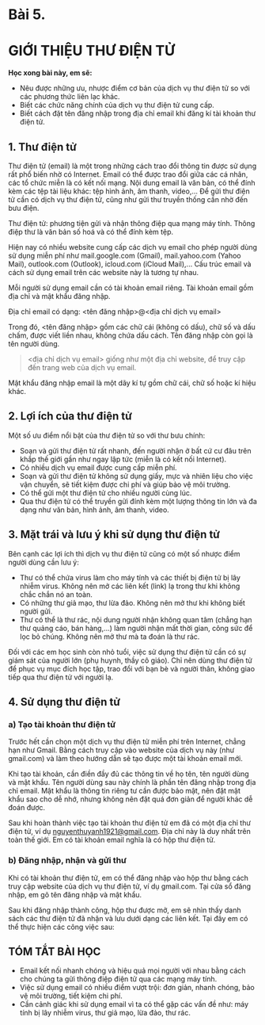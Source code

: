 # Bài 5.
# GIỚI THIỆU THƯ ĐIỆN TỬ

**Học xong bài này, em sẽ:**

- Nêu được những ưu, nhược điểm cơ bản của dịch vụ thư điện tử so với các phương thức liên lạc khác.
- Biết các chức năng chính của dịch vụ thư điện tử cung cấp.
- Biết cách đặt tên đăng nhập trong địa chỉ email khi đăng kí tài khoản thư điện tử.

## 1. Thư điện tử

Thư điện tử (email) là một trong những cách trao đổi thông tin được sử dụng rất phổ biến nhờ có Internet. Email có thể được trao đổi giữa các cá nhân, các tổ chức miễn là có kết nối mạng. Nội dung email là văn bản, có thể đính kèm các tệp tài liệu khác: tệp hình ảnh, âm thanh, video,... Để gửi thư điện tử cần có dịch vụ thư điện tử, cũng như gửi thư truyền thống cần nhờ đến bưu điện.

Thư điện tử: phương tiện gửi và nhận thông điệp qua mạng máy tính. Thông điệp thư là văn bản số hoá và có thể đính kèm tệp.

Hiện nay có nhiều website cung cấp các dịch vụ email cho phép người dùng sử dụng miễn phí như mail.google.com (Gmail), mail.yahoo.com (Yahoo Mail), outlook.com (Outlook), icloud.com (iCloud Mail),... Cấu trúc email và cách sử dụng email trên các website này là tương tự nhau.

Mỗi người sử dụng email cần có tài khoản email riêng. Tài khoản email gồm địa chỉ và mật khẩu đăng nhập.

Địa chỉ email có dạng:
<tên đăng nhập>@<địa chỉ dịch vụ email>

Trong đó, <tên đăng nhập> gồm các chữ cái (không có dấu), chữ số và dấu chấm, được viết liền nhau, không chứa dấu cách. Tên đăng nhập còn gọi là tên người dùng.

> <địa chỉ dịch vụ email> giống như một địa chỉ website, để truy cập đến trang web của dịch vụ email.

Mật khẩu đăng nhập email là một dãy kí tự gồm chữ cái, chữ số hoặc kí hiệu khác.

## 2. Lợi ích của thư điện tử

Một số ưu điểm nổi bật của thư điện tử so với thư bưu chính:
- Soạn và gửi thư điện tử rất nhanh, đến người nhận ở bất cứ cư đâu trên khắp thế giới gần như ngay lập tức (miễn là có kết nối Internet).
- Có nhiều dịch vụ email được cung cấp miễn phí.
- Soạn và gửi thư điện tử không sử dụng giấy, mực và nhiên liệu cho việc vận chuyển, sẽ tiết kiệm được chi phí và giúp bảo vệ môi trường.
- Có thể gửi một thư điện tử cho nhiều người cùng lúc.
- Qua thư điện tử có thể truyền gửi đính kèm một lượng thông tin lớn và đa dạng như văn bản, hình ảnh, âm thanh, video.

## 3. Mặt trái và lưu ý khi sử dụng thư điện tử

Bên cạnh các lợi ích thì dịch vụ thư điện tử cũng có một số nhược điểm người dùng cần lưu ý:
- Thư có thể chứa virus làm cho máy tính và các thiết bị điện tử bị lây nhiễm virus. Không nên mở các liên kết (link) lạ trong thư khi không chắc chắn nó an toàn.
- Có những thư giả mạo, thư lừa đảo. Không nên mở thư khi không biết người gửi.
- Thư có thể là thư rác, nội dung người nhận không quan tâm (chẳng hạn thư quảng cáo, bán hàng,...) làm người nhận mất thời gian, công sức để lọc bỏ chúng. Không nên mở thư mà ta đoán là thư rác.

Đối với các em học sinh còn nhỏ tuổi, việc sử dụng thư điện tử cần có sự giám sát của người lớn (phụ huynh, thầy cô giáo). Chỉ nên dùng thư điện tử để phục vụ mục đích học tập, trao đổi với bạn bè và người thân, không giao tiếp qua thư điện tử với người lạ.

## 4. Sử dụng thư điện tử
### a) Tạo tài khoản thư điện tử

Trước hết cần chọn một dịch vụ thư điện tử miễn phí trên Internet, chẳng hạn như Gmail. Bằng cách truy cập vào website của dịch vụ này (như gmail.com) và làm theo hướng dẫn sẽ tạo được một tài khoản email mới.

Khi tạo tài khoản, cần điền đầy đủ các thông tin về họ tên, tên người dùng và mật khẩu. Tên người dùng sau này chính là phần tên đăng nhập trong địa chỉ email. Mật khẩu là thông tin riêng tư cần được bảo mật, nên đặt mật khẩu sao cho dễ nhớ, nhưng không nên đặt quá đơn giản để người khác dễ đoán được.

Sau khi hoàn thành việc tạo tài khoản thư điện tử em đã có một địa chỉ thư điện tử, ví dụ nguyenthuyanh1921@gmail.com. Địa chỉ này là duy nhất trên toàn thế giới. Em có tài khoản email nghĩa là có hộp thư điện tử.

### b) Đăng nhập, nhận và gửi thư

Khi có tài khoản thư điện tử, em có thể đăng nhập vào hộp thư bằng cách truy cập website của dịch vụ thư điện tử, ví dụ gmail.com. Tại cửa sổ đăng nhập, em gõ tên đăng nhập và mật khẩu.

Sau khi đăng nhập thành công, hộp thư được mở, em sẽ nhìn thấy danh sách các thư điện tử đã nhận và lưu dưới dạng các liên kết. Tại đây em có thể thực hiện các công việc sau:

## TÓM TẮT BÀI HỌC
- Email kết nối nhanh chóng và hiệu quả mọi người với nhau bằng cách cho chúng ta gửi thông điệp điện tử qua các mạng máy tính.
- Việc sử dụng email có nhiều điểm vượt trội: đơn giản, nhanh chóng, bảo vệ môi trường, tiết kiệm chi phí.
- Cần cảnh giác khi sử dụng email vì ta có thể gặp các vấn đề như: máy tính bị lây nhiễm virus, thư giả mạo, lừa đảo, thư rác.
